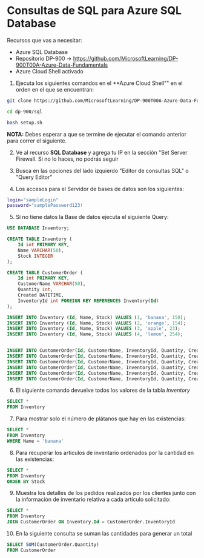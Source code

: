 # Consultas de SQL para Azure SQL Database

Recursos que vas a necesitar:
- Azure SQL Database
- Repositorio DP-900 -> https://github.com/MicrosoftLearning/DP-900T00A-Azure-Data-Fundamentals
- Azure Cloud Shell activado

1. Ejecuta los siguientes comandos en el **Azure Cloud Shell"" en el orden en el que se encuentran:


```Bash
git clone https://github.com/MicrosoftLearning/DP-900T00A-Azure-Data-Fundamentals dp-900
```

```Bash
cd dp-900/sql
```

```Bash
bash setup.sh
```

**NOTA:** Debes esperar a que se termine de ejecutar el comando anterior para correr el siguiente.

2. Ve al recurso **SQL Database** y agrega tu IP en la sección "Set Server Firewall. Si no lo haces, no podrás seguir

3. Busca en las opciones del lado izquierdo "Editor de consultas SQL" o "Query Editor"

4. Los accesos para el Servidor de bases de datos son los siguientes:

```Bash
login="sampleLogin"
password="samplePassword123!
```

5. Si no tiene datos la Base de datos ejecuta el siguiente Query:

```sql
USE DATABASE Inventory;

CREATE TABLE Inventory (
	Id int PRIMARY KEY, 
	Name VARCHAR(50), 
	Stock INTEGER
);

CREATE TABLE CustomerOrder (
	Id int PRIMARY KEY, 
	CustomerName VARCHAR(50),
    Quantity int,
    Created DATETIME,
    InventoryId int FOREIGN KEY REFERENCES Inventory(Id)
);

INSERT INTO Inventory (Id, Name, Stock) VALUES (1, 'banana', 150); 
INSERT INTO Inventory (Id, Name, Stock) VALUES (2, 'orange', 154);
INSERT INTO Inventory (Id, Name, Stock) VALUES (3, 'apple', 23); 
INSERT INTO Inventory (Id, Name, Stock) VALUES (4, 'lemon', 254);


INSERT INTO CustomerOrder(Id, CustomerName, InventoryId, Quantity, Created) VALUES (1, 'John Smith', 2, 5, getdate());
INSERT INTO CustomerOrder(Id, CustomerName, InventoryId, Quantity, Created) VALUES (2, 'Jane Brown', 2, 8, getdate());
INSERT INTO CustomerOrder(Id, CustomerName, InventoryId, Quantity, Created) VALUES (3, 'Stephen Stone', 3, 3, getdate());
INSERT INTO CustomerOrder(Id, CustomerName, InventoryId, Quantity, Created) VALUES (4, 'Claire Smith', 1, 1, getdate());
INSERT INTO CustomerOrder(Id, CustomerName, InventoryId, Quantity, Created) VALUES (5, 'Sarah Fedun', 4, 3, getdate());
INSERT INTO CustomerOrder(Id, CustomerName, InventoryId, Quantity, Created) VALUES (6, 'Graham Hinson', 3, 9, getdate());
```

6. El siguiente comando devuelve todos los valores de la tabla *Inventory*

```sql
SELECT * 
FROM Inventory
```

7. Para mostrar solo el número de plátanos que hay en las existencias:

```sql
SELECT * 
FROM Inventory 
WHERE Name = 'banana'
```

8. Para recuperar los artículos de inventario ordenados por la cantidad en las existencias:

```sql
SELECT * 
FROM Inventory 
ORDER BY Stock
```

9. Muestra los detalles de los pedidos realizados por los clientes junto con la información de inventario relativa a cada artículo solicitado:

```sql
SELECT * 
FROM Inventory 
JOIN CustomerOrder ON Inventory.Id = CustomerOrder.InventoryId
```

10. En la siguiente consulta se suman las cantidades para generar un total

```sql
SELECT SUM(CustomerOrder.Quantity) 
FROM CustomerOrder
```

